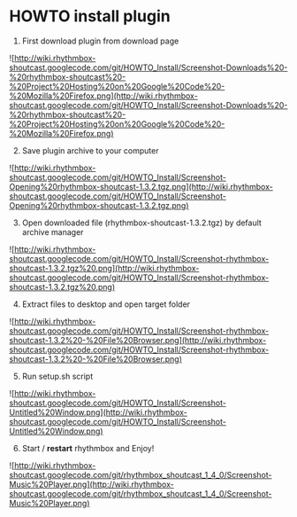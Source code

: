 # HOWTO install plugin #

1) First download plugin from download page

![http://wiki.rhythmbox-shoutcast.googlecode.com/git/HOWTO_Install/Screenshot-Downloads%20-%20rhythmbox-shoutcast%20-%20Project%20Hosting%20on%20Google%20Code%20-%20Mozilla%20Firefox.png](http://wiki.rhythmbox-shoutcast.googlecode.com/git/HOWTO_Install/Screenshot-Downloads%20-%20rhythmbox-shoutcast%20-%20Project%20Hosting%20on%20Google%20Code%20-%20Mozilla%20Firefox.png)

2) Save plugin archive to your computer

![http://wiki.rhythmbox-shoutcast.googlecode.com/git/HOWTO_Install/Screenshot-Opening%20rhythmbox-shoutcast-1.3.2.tgz.png](http://wiki.rhythmbox-shoutcast.googlecode.com/git/HOWTO_Install/Screenshot-Opening%20rhythmbox-shoutcast-1.3.2.tgz.png)

3) Open downloaded file (rhythmbox-shoutcast-1.3.2.tgz) by default archive manager

![http://wiki.rhythmbox-shoutcast.googlecode.com/git/HOWTO_Install/Screenshot-rhythmbox-shoutcast-1.3.2.tgz%20.png](http://wiki.rhythmbox-shoutcast.googlecode.com/git/HOWTO_Install/Screenshot-rhythmbox-shoutcast-1.3.2.tgz%20.png)

4) Extract files to desktop and open target folder

![http://wiki.rhythmbox-shoutcast.googlecode.com/git/HOWTO_Install/Screenshot-rhythmbox-shoutcast-1.3.2%20-%20File%20Browser.png](http://wiki.rhythmbox-shoutcast.googlecode.com/git/HOWTO_Install/Screenshot-rhythmbox-shoutcast-1.3.2%20-%20File%20Browser.png)

5) Run setup.sh script

![http://wiki.rhythmbox-shoutcast.googlecode.com/git/HOWTO_Install/Screenshot-Untitled%20Window.png](http://wiki.rhythmbox-shoutcast.googlecode.com/git/HOWTO_Install/Screenshot-Untitled%20Window.png)

6) Start / **restart** rhythmbox and Enjoy!

![http://wiki.rhythmbox-shoutcast.googlecode.com/git/rhythmbox_shoutcast_1_4_0/Screenshot-Music%20Player.png](http://wiki.rhythmbox-shoutcast.googlecode.com/git/rhythmbox_shoutcast_1_4_0/Screenshot-Music%20Player.png)